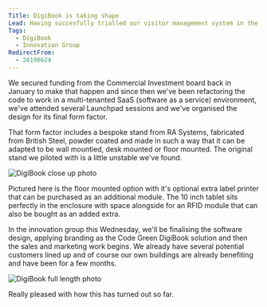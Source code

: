 ```yaml
---
Title: DigiBook is taking shape
Lead: Having succesfully trialled our visitor management system in the Town Hall, Gateway Plaza, Westgate Plaza, Smithies and the DMC, we've been working behind the scenes on getting it market ready - that is to say, sell it and generate an income from it.
Tags:
  - DigiBook
  - Innovation Group
RedirectFrom:
  - 20190624
---
```


We secured funding from the Commercial Investment board back in January to make that happen and since then we've been refactoring the code to work in a multi-tenanted SaaS (software as a service) environment, we've attended several Launchpad sessions and we've organised the design for its final form factor.

That form factor includes a bespoke stand from RA Systems, fabricated from British Steel, powder coated and made in such a way that it can be adapted to be wall mountied, desk mounted or floor mounted. The original stand we piloted with is a little unstable we've found.

![DigiBook close up photo](/assets/images/2019-06-24-digibook-tablet-1.png)

Pictured here is the floor mounted option with it's optional extra label printer that can be purchased as an additional module. The 10 inch tablet sits perfectly in the enclosure with space alongside for an RFID module that can also be bought as an added extra.

In the innovation group this Wednesday, we'll be finalising the software design, applying branding as the Code Green DigiBook solution and then the sales and marketing work begins. We already have several potential customers lined up and of course our own buildings are already benefiting and have been for a few months.

![DigiBook full length photo](/assets/images/2019-06-24-digibook-tablet-2.png)

Really pleased with how this has turned out so far.